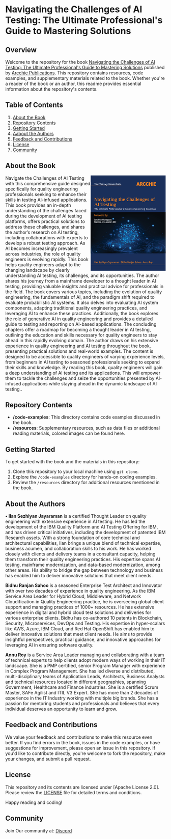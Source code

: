 # Navigating the Challenges of AI Testing: The Ultimate Professional's Guide to Mastering Solutions

## Overview

Welcome to the repository for the book [Navigating the Challenges of AI Testing: The Ultimate Professional's Guide to Mastering Solutions](https://www.amazon.com/dp/8197419051) published by [Arcchie Publications](https://arcchieonline.com). This repository contains resources, code examples, and supplementary materials related to the book. Whether you're a reader of the book or an author, this readme provides essential information about the repository's contents.

## Table of Contents

1. [About the Book](#about-the-book)
2. [Repository Contents](#repository-contents)
3. [Getting Started](#getting-started)
4. [Aabout the Authors](#about-the-authors)
5. [Feedback and Contributions](#feedback-and-contributions)
6. [License](#license)
7. [Community](#community)

## About the Book
<a href="https://arcchieonline.com/books"><img src="/resources/thumbnail.jpg" height="300px" align="right"></a>
Navigate the Challenges of AI Testing with this comprehensive guide designed specifically for quality engineering professionals seeking to enhance their skills in testing AI-infused applications. This book provides an in-depth understanding of the challenges faced during the development of AI testing platforms, offers practical solutions to address these challenges, and shares the author’s research on AI testing, including collaborations with experts to develop a robust testing approach. As AI becomes increasingly prevalent across industries, the role of quality engineers is evolving rapidly. This book helps quality engineers adapt to the changing landscape by clearly understanding AI testing, its challenges, and its opportunities. The author shares his journey from a mainframe developer to a thought leader in AI testing, providing valuable insights and practical advice for professionals in the field. The book covers various topics, including the evolution of quality engineering, the fundamentals of AI, and the paradigm shift required to evaluate probabilistic AI systems. It also delves into evaluating AI system components, adapting traditional quality engineering practices, and leveraging AI to enhance these practices. Additionally, the book explores the role of generative AI in quality engineering and provides a detailed guide to testing and reporting on AI-based applications. The concluding chapters offer a roadmap for becoming a thought leader in AI testing, outlining the education and skills necessary for quality engineers to stay ahead in this rapidly evolving domain. The author draws on his extensive experience in quality engineering and AI testing throughout the book, presenting practical solutions and real-world examples. The content is designed to be accessible to quality engineers of varying experience levels, from beginners in AI testing to seasoned professionals seeking to expand their skills and knowledge. By reading this book, quality engineers will gain a deep understanding of AI testing and its applications. This will empower them to tackle the challenges and seize the opportunities presented by AI-infused applications while staying ahead in the dynamic landscape of AI testing..

## Repository Contents

- **/code-examples**: This directory contains code examples discussed in the book.
- **/resources**: Supplementary resources, such as data files or additional reading materials, colored images can be found here.
  
## Getting Started

To get started with the book and the materials in this repository:

1. Clone this repository to your local machine using `git clone`.
2. Explore the `/code-examples` directory for hands-on coding examples.
3. Review the `/resources` directory for additional resources mentioned in the book.

## About the Authors

**•	Ilan Sezhiyan Jayaraman** is a certified Thought Leader on quality engineering with extensive experience in AI testing. He has led the development of the IBM Quality Platform and AI Testing Offering for IBM, and has driven critical initiatives, including the development of patented IBM Research assets. With a strong foundation of core technical and architectural capabilities, Ilan brings a unique blend of technical expertise, business acumen, and collaboration skills to his work. He has worked closely with clients and delivery teams in a consultant capacity, helping them transform their quality engineering practices. His expertise spans AI testing, mainframe modernization, and data-based modernization, among other areas. His ability to bridge the gap between technology and business has enabled him to deliver innovative solutions that meet client needs. 

**Bidhu Ranjan Sahoo** is a seasoned Enterprise Test Architect and Innovator with over two decades of experience in quality engineering. As the IBM Service Area Leader for Hybrid Cloud, Middleware, and Network Cloudification in Quality Engineering practice, he is overseeing global client support and managing practices of 1000+ resources. He has extensive experience in digital and hybrid cloud test solutions and deliveries for various enterprise clients. Bidhu has co-authored 10 patents in Blockchain, Security, Microservices, DevOps and Testing. His expertise in hyper-scalars like AWS, Azure, IBM Cloud, and Red Hat OpenShift has enabled him to deliver innovative solutions that meet client needs. He aims to provide insightful perspectives, practical guidance, and innovative approaches for leveraging AI in ensuring software quality.

**Annu Roy** is a Service Area Leader managing and collaborating with a team of technical experts to help clients adopt modern ways of working in their IT landscape. She is a PMP certified, senior Program Manager with experience in Complex Program Management. She has led diverse and distributed, multi-disciplinary teams of Application Leads, Architects, Business Analysts and technical resources located in different geographies, spanning Government, Healthcare and Finance industries. She is a certified Scrum Master, SAFe Agilist and ITIL V3 Expert. She has more than 2 decades of experience in the IT Industry working with multiple big brands. She has a passion for mentoring students and professionals and believes that every individual deserves an opportunity to learn and grow.  

## Feedback and Contributions

We value your feedback and contributions to make this resource even better. If you find errors in the book, issues in the code examples, or have suggestions for improvement, please open an issue in this repository. If you'd like to contribute directly, you're welcome to fork the repository, make your changes, and submit a pull request.

## License

This repository and its contents are licensed under [Apache License 2.0]. Please review the [LICENSE](LICENSE) file for detailed terms and conditions.

Happy reading and coding!

## Community
Join Our community at: [Discord](https://discord.gg/z26SenmpEt)
